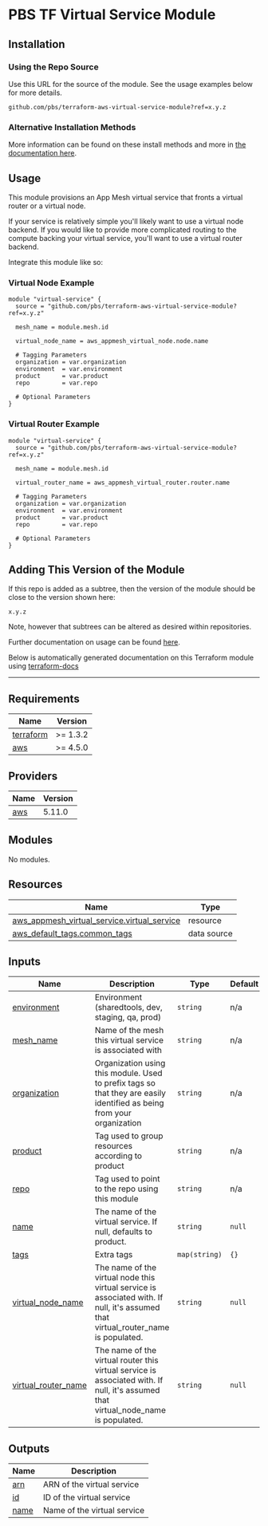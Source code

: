 # PBS TF Virtual Service Module

## Installation

### Using the Repo Source

Use this URL for the source of the module. See the usage examples below for more details.

```hcl
github.com/pbs/terraform-aws-virtual-service-module?ref=x.y.z
```

### Alternative Installation Methods

More information can be found on these install methods and more in [the documentation here](./docs/general/install).

## Usage

This module provisions an App Mesh virtual service that fronts a virtual router or a virtual node.

If your service is relatively simple you'll likely want to use a virtual node backend. If you would like to provide more complicated routing to the compute backing your virtual service, you'll want to use a virtual router backend.

Integrate this module like so:

### Virtual Node Example

```hcl
module "virtual-service" {
  source = "github.com/pbs/terraform-aws-virtual-service-module?ref=x.y.z"

  mesh_name = module.mesh.id

  virtual_node_name = aws_appmesh_virtual_node.node.name

  # Tagging Parameters
  organization = var.organization
  environment  = var.environment
  product      = var.product
  repo         = var.repo

  # Optional Parameters
}
```

### Virtual Router Example

```hcl
module "virtual-service" {
  source = "github.com/pbs/terraform-aws-virtual-service-module?ref=x.y.z"

  mesh_name = module.mesh.id

  virtual_router_name = aws_appmesh_virtual_router.router.name

  # Tagging Parameters
  organization = var.organization
  environment  = var.environment
  product      = var.product
  repo         = var.repo

  # Optional Parameters
}
```

## Adding This Version of the Module

If this repo is added as a subtree, then the version of the module should be close to the version shown here:

`x.y.z`

Note, however that subtrees can be altered as desired within repositories.

Further documentation on usage can be found [here](./docs).

Below is automatically generated documentation on this Terraform module using [terraform-docs][terraform-docs]

---

[terraform-docs]: https://github.com/terraform-docs/terraform-docs

## Requirements

| Name | Version |
|------|---------|
| <a name="requirement_terraform"></a> [terraform](#requirement\_terraform) | >= 1.3.2 |
| <a name="requirement_aws"></a> [aws](#requirement\_aws) | >= 4.5.0 |

## Providers

| Name | Version |
|------|---------|
| <a name="provider_aws"></a> [aws](#provider\_aws) | 5.11.0 |

## Modules

No modules.

## Resources

| Name | Type |
|------|------|
| [aws_appmesh_virtual_service.virtual_service](https://registry.terraform.io/providers/hashicorp/aws/latest/docs/resources/appmesh_virtual_service) | resource |
| [aws_default_tags.common_tags](https://registry.terraform.io/providers/hashicorp/aws/latest/docs/data-sources/default_tags) | data source |

## Inputs

| Name | Description | Type | Default | Required |
|------|-------------|------|---------|:--------:|
| <a name="input_environment"></a> [environment](#input\_environment) | Environment (sharedtools, dev, staging, qa, prod) | `string` | n/a | yes |
| <a name="input_mesh_name"></a> [mesh\_name](#input\_mesh\_name) | Name of the mesh this virtual service is associated with | `string` | n/a | yes |
| <a name="input_organization"></a> [organization](#input\_organization) | Organization using this module. Used to prefix tags so that they are easily identified as being from your organization | `string` | n/a | yes |
| <a name="input_product"></a> [product](#input\_product) | Tag used to group resources according to product | `string` | n/a | yes |
| <a name="input_repo"></a> [repo](#input\_repo) | Tag used to point to the repo using this module | `string` | n/a | yes |
| <a name="input_name"></a> [name](#input\_name) | The name of the virtual service. If null, defaults to product. | `string` | `null` | no |
| <a name="input_tags"></a> [tags](#input\_tags) | Extra tags | `map(string)` | `{}` | no |
| <a name="input_virtual_node_name"></a> [virtual\_node\_name](#input\_virtual\_node\_name) | The name of the virtual node this virtual service is associated with. If null, it's assumed that virtual\_router\_name is populated. | `string` | `null` | no |
| <a name="input_virtual_router_name"></a> [virtual\_router\_name](#input\_virtual\_router\_name) | The name of the virtual router this virtual service is associated with. If null, it's assumed that virtual\_node\_name is populated. | `string` | `null` | no |

## Outputs

| Name | Description |
|------|-------------|
| <a name="output_arn"></a> [arn](#output\_arn) | ARN of the virtual service |
| <a name="output_id"></a> [id](#output\_id) | ID of the virtual service |
| <a name="output_name"></a> [name](#output\_name) | Name of the virtual service |

